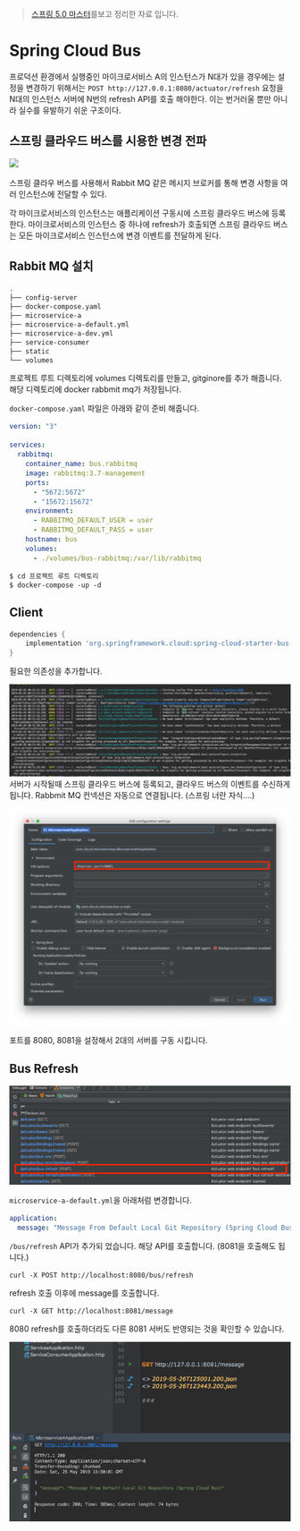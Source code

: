 > [스프링 5.0 마스터](http://acornpub.co.kr/book/mastering-spring-5.0)를보고 정리한 자료 입니다.

# Spring Cloud Bus

프로덕션 환경에서 실행중인 마이크로서비스 A의 인스턴스가 N대가 있을 경우에는 설정을 변경하기 위해서는 `POST http://127.0.0.1:8080/actuator/refresh` 요청을 N대의 인스턴스 서버에 N번의 refresh API를 호출 해야한다. 이는 번거러울 뿐만 아니라 실수를 유발하기 쉬운 구조이다.


## 스프링 클라우드 버스를 시용한 변경 전파
![](https://github.com/cheese10yun/spring-msa-demo/raw/master/assets/msa-cloud-bus.png)

스프링 클라우 버스를 사용해서 Rabbit MQ 같은 메시지 브로커를 통해 변경 사항을 여러 인스턴스에 전달할 수 있다.

각 마이크로서비스의 인스턴스는 애플리케이션 구동시에 스프링 클라우드 버스에 등록한다. 마이크로서비스의 인스턴스 중 하나에 refresh가 호출되면 스프링 클라우드 버스는 모든 마이크로서비스 인스턴스에 변경 이벤트를 전달하게 된다. 


## Rabbit MQ 설치

```
.
├── config-server
├── docker-compose.yaml
├── microservice-a
├── microservice-a-default.yml
├── microservice-a-dev.yml
├── service-consumer
├── static
└── volumes
```
프로젝트 루트 디렉토리에 volumes 디렉토리를 만들고, gitginore를 추가 해줍니다. 해당 디렉토리에 docker rabbmit mq가 저장됩니다.


`docker-compose.yaml`  파일은 아래와 같이 준비 해줍니다.

```yaml
version: "3"

services:
  rabbitmq:
    container_name: bus.rabbitmq
    image: rabbitmq:3.7-management
    ports:
      - "5672:5672"
      - "15672:15672"
    environment:
      - RABBITMQ_DEFAULT_USER = user
      - RABBITMQ_DEFAULT_PASS = user
    hostname: bus
    volumes:
      - ./volumes/bus-rabbitmq:/var/lib/rabbitmq
```


```
$ cd 프로젝트 루트 디렉토리
$ docker-compose -up -d
```

## Client
```gradle
dependencies {
    implementation 'org.springframework.cloud:spring-cloud-starter-bus-amqp'
}
```
필요한 의존성을 추가합니다.

![](../static/bus-log.png)
서버가 시작될때 스프링 클라우드 버스에 등록되고, 클라우드 버스의 이벤트를 수신하게 됩니다. Rabbmit MQ 컨넥션은 자동으로 연결됩니다. (스프링 너란 자식....)


![](../static/intellj-port-2.png)

포트를 8080, 8081을 설정해서 2대의 서버를 구동 시킵니다.



## Bus Refresh
![](../static/bus-mapping.png)

`microservice-a-default.yml`을 아래처럼 변경합니다.

```yml
application:
  message: "Message From Default Local Git Repository (Spring Cloud Bus)"
```

`/bus/refresh` API가 추가되 었습니다. 해당 API를 호출합니다. (8081을 호출해도 됩니다.)

```curl
curl -X POST http://localhost:8080/bus/refresh
```

refresh 호출 이후에 message를 호출합니다.


```curl
curl -X GET http://localhost:8081/message
```
8080 refresh를 호출하더라도 다른 8081 서버도 반영되는 것을 확인할 수 있습니다.

![](../static/8081-result.png)